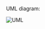 UML diagram: 


![UML](https://github.com/user-attachments/assets/54672a4e-0664-4d41-a1d7-7194a978357c)
